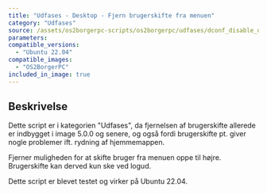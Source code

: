 ```yaml
---
title: "Udfases - Desktop - Fjern brugerskifte fra menuen"
category: "Udfases"
source: /assets/os2borgerpc-scripts/os2borgerpc/udfases/dconf_disable_user_switching.sh
parameters:
compatible_versions:
  - "Ubuntu 22.04"
compatible_images:
  - "OS2BorgerPC"
included_in_image: true
---
```


## Beskrivelse
Dette script er i kategorien "Udfases", da fjernelsen af brugerskifte allerede er indbygget i image 5.0.0 og senere,
og også fordi brugerskifte pt. giver nogle problemer ift. rydning af hjemmemappen.

Fjerner muligheden for at skifte bruger fra menuen oppe til højre.
Brugerskifte kan derved kun ske ved logud.

Dette script er blevet testet og virker på Ubuntu 22.04.